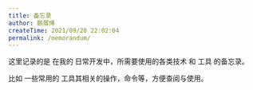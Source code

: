 ```yaml
---
title: 备忘录
author: 鹏展博
createTime: 2021/09/20 22:02:04
permalink: /memorandum/
---
```


这里记录的是 在我的 日常开发中，所需要使用的各类技术 和 工具 的备忘录。

比如 一些常用的 工具其相关的操作，命令等，方便查阅与使用。
